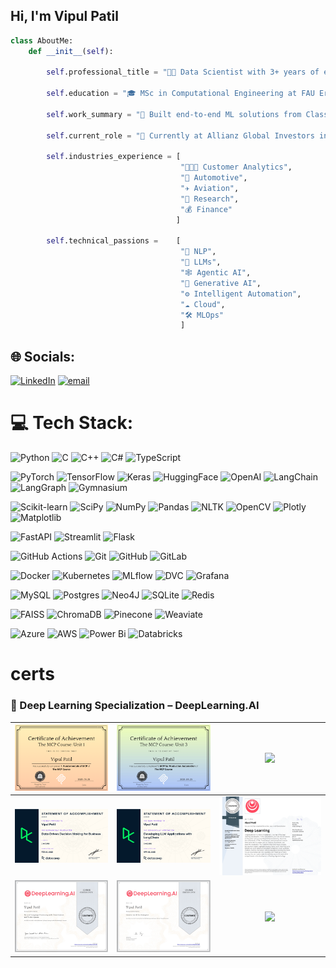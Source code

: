 ## Hi, I'm **Vipul Patil** 

```python
class AboutMe:
    def __init__(self):

        self.professional_title = "👨‍💻 Data Scientist with 3+ years of experience in ML and AI"

        self.education = "🎓 MSc in Computational Engineering at FAU Erlangen, Germany (Specialized in Data Science & AI)"

        self.work_summary = "🔧 Built end-to-end ML solutions from Classical ML to Generative AI across multiple domains"

        self.current_role = "💼 Currently at Allianz Global Investors in Munich, building Agentic AI solutions"

        self.industries_experience = [
                                      "🧑‍🤝‍🧑 Customer Analytics",
                                      "🚗 Automotive",
                                      "✈️ Aviation",
                                      "🔬 Research",
                                      "💰 Finance"
                                     ]

        self.technical_passions =    [
                                      "🧠 NLP",
                                      "🤖 LLMs",
                                      "🕸️ Agentic AI",
                                      "🎨 Generative AI",
                                      "⚙️ Intelligent Automation",
                                      "☁️ Cloud",
                                      "🛠️ MLOps"
                                      ] 
```

## 🌐 Socials:
[![LinkedIn](https://img.shields.io/badge/LinkedIn-%230077B5.svg?logo=linkedin&logoColor=white)](https://www.linkedin.com/in/vipul-patil-8a1220195/) [![email](https://img.shields.io/badge/Email-D14836?logo=gmail&logoColor=white)](mailto:vipulpatil7057@gmail.com) 

# 💻 Tech Stack:
![Python](https://img.shields.io/badge/python-3670A0?style=for-the-badge&logo=python&logoColor=ffdd54)
![C](https://img.shields.io/badge/c-%2300599C.svg?style=for-the-badge&logo=c&logoColor=white)
![C++](https://img.shields.io/badge/c++-%2300599C.svg?style=for-the-badge&logo=c%2B%2B&logoColor=white)
![C#](https://img.shields.io/badge/c%23-%23239120.svg?style=for-the-badge&logo=csharp&logoColor=white)
![TypeScript](https://img.shields.io/badge/typescript-%23007ACC.svg?style=for-the-badge&logo=typescript&logoColor=white)

![PyTorch](https://img.shields.io/badge/PyTorch-%23EE4C2C.svg?style=for-the-badge&logo=PyTorch&logoColor=white)
![TensorFlow](https://img.shields.io/badge/TensorFlow-%23FF6F00.svg?style=for-the-badge&logo=TensorFlow&logoColor=white)
![Keras](https://img.shields.io/badge/Keras-%23D00000.svg?style=for-the-badge&logo=Keras&logoColor=white)
![HuggingFace](https://img.shields.io/badge/HuggingFace-%23FFCC00.svg?style=for-the-badge&logo=huggingface&logoColor=black)
![OpenAI](https://img.shields.io/badge/OpenAI-%234a4a4a.svg?style=for-the-badge&logo=openai&logoColor=white)
![LangChain](https://img.shields.io/badge/LangChain-000000?style=for-the-badge&logo=langchain&logoColor=white)
![LangGraph](https://img.shields.io/badge/LangGraph-%23000000.svg?style=for-the-badge&logo=data:image/svg+xml;base64,...&logoColor=white)  <!-- Placeholder, real icon not yet public -->
![Gymnasium](https://img.shields.io/badge/Gymnasium-%23363636.svg?style=for-the-badge)

![Scikit-learn](https://img.shields.io/badge/scikit--learn-%23F7931E.svg?style=for-the-badge&logo=scikit-learn&logoColor=white)
![SciPy](https://img.shields.io/badge/SciPy-%230C55A5.svg?style=for-the-badge&logo=scipy&logoColor=white)
![NumPy](https://img.shields.io/badge/numpy-%23013243.svg?style=for-the-badge&logo=numpy&logoColor=white)
![Pandas](https://img.shields.io/badge/pandas-%23150458.svg?style=for-the-badge&logo=pandas&logoColor=white)
![NLTK](https://img.shields.io/badge/NLTK-%23008080.svg?style=for-the-badge&logo=nltk&logoColor=white)
![OpenCV](https://img.shields.io/badge/OpenCV-%23white.svg?style=for-the-badge&logo=opencv&logoColor=white)
![Plotly](https://img.shields.io/badge/Plotly-%233F4F75.svg?style=for-the-badge&logo=plotly&logoColor=white)
![Matplotlib](https://img.shields.io/badge/Matplotlib-%23ffffff.svg?style=for-the-badge&logo=Matplotlib&logoColor=black)

![FastAPI](https://img.shields.io/badge/FastAPI-005571?style=for-the-badge&logo=fastapi)
![Streamlit](https://img.shields.io/badge/Streamlit-%23FE4B4B.svg?style=for-the-badge&logo=streamlit&logoColor=white)
![Flask](https://img.shields.io/badge/Flask-%23000000.svg?style=for-the-badge&logo=flask&logoColor=white)

![GitHub Actions](https://img.shields.io/badge/github%20actions-%232671E5.svg?style=for-the-badge&logo=githubactions&logoColor=white)
![Git](https://img.shields.io/badge/git-%23F05033.svg?style=for-the-badge&logo=git&logoColor=white)
![GitHub](https://img.shields.io/badge/github-%23121011.svg?style=for-the-badge&logo=github&logoColor=white)
![GitLab](https://img.shields.io/badge/gitlab-%23181717.svg?style=for-the-badge&logo=gitlab&logoColor=white)

![Docker](https://img.shields.io/badge/docker-%230db7ed.svg?style=for-the-badge&logo=docker&logoColor=white)
![Kubernetes](https://img.shields.io/badge/kubernetes-%23326ce5.svg?style=for-the-badge&logo=kubernetes&logoColor=white)
![MLflow](https://img.shields.io/badge/mlflow-%23d9ead3.svg?style=for-the-badge&logo=numpy&logoColor=blue)
![DVC](https://img.shields.io/badge/DVC-%23b17acc.svg?style=for-the-badge&logo=dvc&logoColor=white)
![Grafana](https://img.shields.io/badge/grafana-%23F46800.svg?style=for-the-badge&logo=grafana&logoColor=white)

![MySQL](https://img.shields.io/badge/mysql-4479A1.svg?style=for-the-badge&logo=mysql&logoColor=white)
![Postgres](https://img.shields.io/badge/postgres-%23316192.svg?style=for-the-badge&logo=postgresql&logoColor=white)
![Neo4J](https://img.shields.io/badge/Neo4j-008CC1?style=for-the-badge&logo=neo4j&logoColor=white)
![SQLite](https://img.shields.io/badge/sqlite-%2307405e.svg?style=for-the-badge&logo=sqlite&logoColor=white)
![Redis](https://img.shields.io/badge/redis-%23DD0031.svg?style=for-the-badge&logo=redis&logoColor=white)

![FAISS](https://img.shields.io/badge/FAISS-%23009688.svg?style=for-the-badge&logo=faiss&logoColor=white)
![ChromaDB](https://img.shields.io/badge/ChromaDB-%23444444.svg?style=for-the-badge)
![Pinecone](https://img.shields.io/badge/Pinecone-%23006699.svg?style=for-the-badge)
![Weaviate](https://img.shields.io/badge/Weaviate-%230000FF.svg?style=for-the-badge&logo=weaviate&logoColor=white)

![Azure](https://img.shields.io/badge/azure-%230072C6.svg?style=for-the-badge&logo=microsoftazure&logoColor=white)
![AWS](https://img.shields.io/badge/AWS-%23FF9900.svg?style=for-the-badge&logo=amazon-aws&logoColor=white)
![Power Bi](https://img.shields.io/badge/power_bi-F2C811?style=for-the-badge&logo=powerbi&logoColor=black)
![Databricks](https://img.shields.io/badge/databricks-%23ff3621.svg?style=for-the-badge&logo=databricks&logoColor=white)


# certs
### 🤖 Deep Learning Specialization – DeepLearning.AI  

| ![](mcp_fund.png) | ![](mcp2.png) | ![](datacamp1.jpg) |
|:-------------:|:-------------:|:-------------:|
| ![](datacamp2.jpg) | ![](datacamp3.jpg) | ![](dl.jpg) |
| ![](nlp.jpg) | ![](genai.jpg) | ![](cert9.png) |









